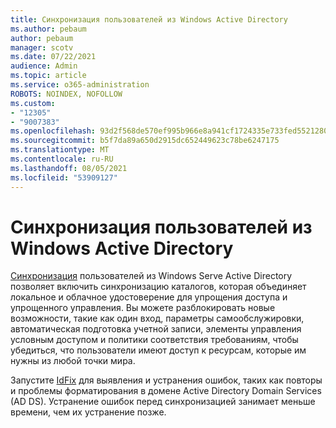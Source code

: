 ```yaml
---
title: Синхронизация пользователей из Windows Active Directory
ms.author: pebaum
author: pebaum
manager: scotv
ms.date: 07/22/2021
audience: Admin
ms.topic: article
ms.service: o365-administration
ROBOTS: NOINDEX, NOFOLLOW
ms.custom:
- "12305"
- "9007383"
ms.openlocfilehash: 93d2f568de570ef995b966e8a941cf1724335e733fed5521280396516437d698
ms.sourcegitcommit: b5f7da89a650d2915dc652449623c78be6247175
ms.translationtype: MT
ms.contentlocale: ru-RU
ms.lasthandoff: 08/05/2021
ms.locfileid: "53909127"
---
```

# <a name="sync-users-from-your-windows-server-active-directory"></a>Синхронизация пользователей из Windows Active Directory

[Синхронизация](https://admin.microsoft.com/AdminPortal/Home#/featureexplorer/security/Identity) пользователей из Windows Serve Active Directory позволяет включить синхронизацию каталогов, которая объединяет локальное и облачное удостоверение для упрощения доступа и упрощенного управления. Вы можете разблокировать новые возможности, такие как один вход, параметры самообслужировки, автоматическая подготовка учетной записи, элементы управления условным доступом и политики соответствия требованиям, чтобы убедиться, что пользователи имеют доступ к ресурсам, которые им нужны из любой точки мира. 

Запустите [IdFix](https://admin.microsoft.com/Adminportal/Home?source=applauncher#/modernonboarding/IdentityWizard) для выявления и устранения ошибок, таких как повторы и проблемы форматирования в домене Active Directory Domain Services (AD DS). Устранение ошибок перед синхронизацией занимает меньше времени, чем их устранение позже.

